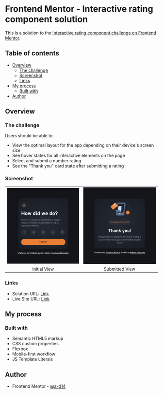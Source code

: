 # Frontend Mentor - Interactive rating component solution

This is a solution to the [Interactive rating component challenge on Frontend Mentor](https://www.frontendmentor.io/challenges/interactive-rating-component-koxpeBUmI).

## Table of contents

- [Overview](#overview)
  - [The challenge](#the-challenge)
  - [Screenshot](#screenshot)
  - [Links](#links)
- [My process](#my-process)
  - [Built with](#built-with)
- [Author](#author)

## Overview

### The challenge

Users should be able to:

- View the optimal layout for the app depending on their device's screen size
- See hover states for all interactive elements on the page
- Select and submit a number rating
- See the "Thank you" card state after submitting a rating

### Screenshot

<table align="center">
  <tr>
    <td><img src="initial.png" alt="Initial View" width="250"></td>
    <td><img src="submitted.png" alt="Submitted View" width="250"></td>
  </tr>
  <tr align="center">
    <td>Initial View</td>
    <td>Submitted View</td>
  </tr>
</table>

### Links

- Solution URL: [Link](https://github.com/a-d14/interactive-rating-component-frontend-mentor)
- Live Site URL: [Link](https://a-d14.github.io/interactive-rating-component-frontend-mentor)

## My process

### Built with

- Semantic HTML5 markup
- CSS custom properties
- Flexbox
- Mobile-first workflow
- JS Template Literals

## Author
- Frontend Mentor - [@a-d14](https://www.frontendmentor.io/profile/a-d14)
